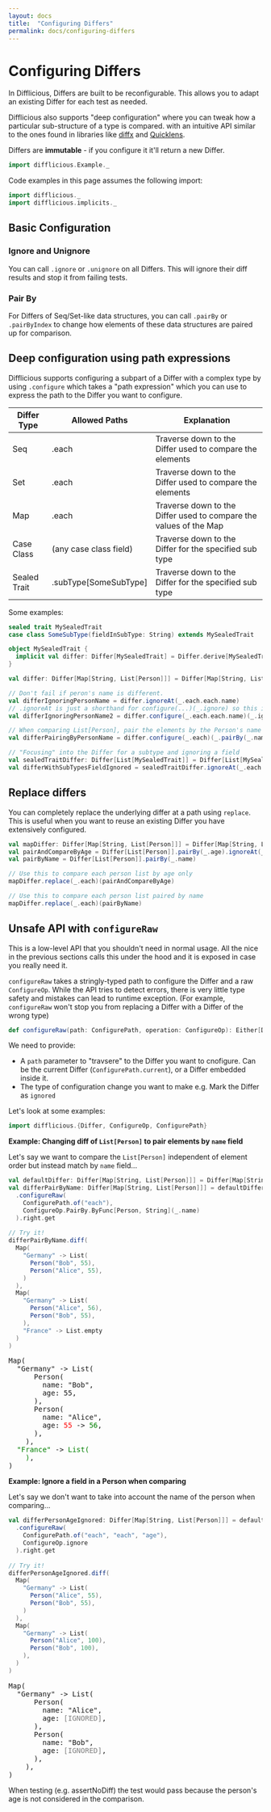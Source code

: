 ```yaml
---
layout: docs
title:  "Configuring Differs"
permalink: docs/configuring-differs
---
```


# Configuring Differs

In Difflicious, Differs are built to be reconfigurable. This allows you to adapt an existing Differ for each test 
as needed.

Difflicious also supports "deep configuration" where you can tweak how a particular sub-structure of a type is compared.
with an intuitive API similar to the ones found in libraries like [diffx](https://github.com/softwaremill/diffx) and 
[Quicklens](https://github.com/softwaremill/quicklens).

Differs are **immutable** - if you configure it it'll return a new Differ.

```scala mdoc:invisible
import difflicious.Example._
```

Code examples in this page assumes the following import:
```scala mdoc:silent
import difflicious._
import difflicious.implicits._
```

## Basic Configuration

### Ignore and Unignore

You can call `.ignore` or `.unignore` on all Differs. This will ignore their diff results and stop it from failing tests.

### Pair By

For Differs of Seq/Set-like data structures, you can call `.pairBy` or `.pairByIndex` to change how elements of these 
data structures are paired up for comparison.

## Deep configuration using path expressions

Difflicious supports configuring a subpart of a Differ with a complex type by using `.configure` which takes a "path expression"
which you can use to express the path to the Differ you want to configure.

| Differ Type  | Allowed Paths          | Explanation                                                       |
| --           | --                     | --                                                                |
| Seq          | .each                  | Traverse down to the Differ used to compare the elements          |
| Set          | .each                  | Traverse down to the Differ used to compare the elements          |
| Map          | .each                  | Traverse down to the Differ used to compare the values of the Map |
| Case Class   | (any case class field) | Traverse down to the Differ for the specified sub type            |
| Sealed Trait | .subType[SomeSubType]  | Traverse down to the Differ for the specified sub type            |

Some examples:

```scala mdoc:invisible
sealed trait MySealedTrait
case class SomeSubType(fieldInSubType: String) extends MySealedTrait

object MySealedTrait {
  implicit val differ: Differ[MySealedTrait] = Differ.derive[MySealedTrait]
}
```

```scala mdoc:nest:silent
val differ: Differ[Map[String, List[Person]]] = Differ[Map[String, List[Person]]]

// Don't fail if peron's name is different.
val differIgnoringPersonName = differ.ignoreAt(_.each.each.name)
// .ignoreAt is just a shorthand for configure(...)(_.ignore) so this is equivalent
val differIgnoringPersonName2 = differ.configure(_.each.each.name)(_.ignore)

// When comparing List[Person], pair the elements by the Person's name
val differPairingByPersonName = differ.configure(_.each)(_.pairBy(_.name))

// "Focusing" into the Differ for a subtype and ignoring a field
val sealedTraitDiffer: Differ[List[MySealedTrait]] = Differ[List[MySealedTrait]]
val differWithSubTypesFieldIgnored = sealedTraitDiffer.ignoreAt(_.each.subType[SomeSubType].fieldInSubType)
```

## Replace differs

You can completely replace the underlying differ at a path using `replace`. This is useful when you want to reuse an existing
Differ you have extensively configured.

```scala mdoc:silent
val mapDiffer: Differ[Map[String, List[Person]]] = Differ[Map[String, List[Person]]]
val pairAndCompareByAge = Differ[List[Person]].pairBy(_.age).ignoreAt(_.each.name)
val pairByName = Differ[List[Person]].pairBy(_.name)

// Use this to compare each person list by age only
mapDiffer.replace(_.each)(pairAndCompareByAge)

// Use this to compare each person list paired by name
mapDiffer.replace(_.each)(pairByName)
```

## Unsafe API with `configureRaw`

This is a low-level API that you shouldn't need in normal usage. All the nice in the previous sections calls this 
under the hood and it is exposed in case you really need it.

`configureRaw` takes a stringly-typed path to configure the Differ and a raw `ConfigureOp`.
While the API tries to detect errors, there is very little type safety and mistakes can lead to runtime exception.
(For example, `configureRaw` won't stop you from replacing a Differ with a Differ of the wrong type)

```scala
def configureRaw(path: ConfigurePath, operation: ConfigureOp): Either[DifferUpdateError, Differ[T]]
```

We need to provide:

- A `path` parameter to "travsere" to the Differ you want to cnofigure. Can be the current Differ (`ConfigurePath.current`), or a Differ embedded inside it.
- The type of configuration change you want to make e.g. Mark the Differ as `ignored`

Let's look at some examples:

```scala mdoc:silent
import difflicious.{Differ, ConfigureOp, ConfigurePath}
```

**Example: Changing diff of `List[Person]` to pair elements by `name` field**

Let's say we want to compare the `List[Person]` independent of element order but instead match by `name` field...

```scala mdoc:silent
val defaultDiffer: Differ[Map[String, List[Person]]] = Differ[Map[String, List[Person]]]
val differPairByName: Differ[Map[String, List[Person]]] = defaultDiffer
  .configureRaw(
    ConfigurePath.of("each"), 
    ConfigureOp.PairBy.ByFunc[Person, String](_.name)
  ).right.get
  
// Try it!  
differPairByName.diff(
  Map(
    "Germany" -> List(
      Person("Bob", 55),
      Person("Alice", 55),
    )
  ),
  Map(
    "Germany" -> List(
      Person("Alice", 56),
      Person("Bob", 55),
    ),
    "France" -> List.empty
  )
)
```

<pre class="diff-render">
Map(
  "Germany" -> List(
      Person(
        name: "Bob",
        age: 55,
      ),
      Person(
        name: "Alice",
        age: <span style="color: red;">55</span> -> <span style="color: green;">56</span>,
      ),
    ),
  <span style="color: green;">"France"</span> -> <span style="color: green;">List(
    )</span>,
)
</pre>

**Example: Ignore a field in a Person when comparing**

Let's say we don't want to take into account the name of the person when comparing...

```scala mdoc:silent
val differPersonAgeIgnored: Differ[Map[String, List[Person]]] = defaultDiffer
  .configureRaw(
    ConfigurePath.of("each", "each", "age"), 
    ConfigureOp.ignore
  ).right.get
  
// Try it!  
differPersonAgeIgnored.diff(
  Map(
    "Germany" -> List(
      Person("Alice", 55),
      Person("Bob", 55),
    )
  ),
  Map(
    "Germany" -> List(
      Person("Alice", 100),
      Person("Bob", 100),
    ),
  )
)
```

<pre class="diff-render">
Map(
  "Germany" -> List(
      Person(
        name: "Alice",
        age: <span style="color: gray;">[IGNORED]</span>,
      ),
      Person(
        name: "Bob",
        age: <span style="color: gray;">[IGNORED]</span>,
      ),
    ),
)
</pre>

When testing (e.g. assertNoDiff) the test would pass because the person's age is not considered in the comparison.
